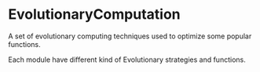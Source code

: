 # EvolutionaryComputation
A set of evolutionary computing techniques used to optimize some popular functions.

Each module have different kind of Evolutionary strategies and functions.
